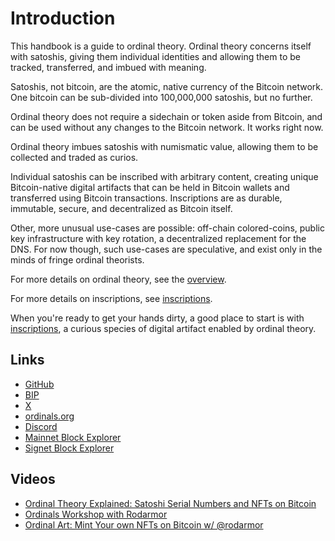 Introduction
============

This handbook is a guide to ordinal theory. Ordinal theory concerns itself with
satoshis, giving them individual identities and allowing them to be tracked,
transferred, and imbued with meaning.

Satoshis, not bitcoin, are the atomic, native currency of the Bitcoin network.
One bitcoin can be sub-divided into 100,000,000 satoshis, but no further.

Ordinal theory does not require a sidechain or token aside from Bitcoin, and
can be used without any changes to the Bitcoin network. It works right now.

Ordinal theory imbues satoshis with numismatic value, allowing them to be
collected and traded as curios.

Individual satoshis can be inscribed with arbitrary content, creating unique
Bitcoin-native digital artifacts that can be held in Bitcoin wallets and
transferred using Bitcoin transactions. Inscriptions are as durable, immutable,
secure, and decentralized as Bitcoin itself.

Other, more unusual use-cases are possible: off-chain colored-coins, public key
infrastructure with key rotation, a decentralized replacement for the DNS. For
now though, such use-cases are speculative, and exist only in the minds of
fringe ordinal theorists.

For more details on ordinal theory, see the [overview](overview.md).

For more details on inscriptions, see [inscriptions](inscriptions.md).

When you're ready to get your hands dirty, a good place to start is with
[inscriptions](guides/inscriptions.md), a curious species of digital artifact
enabled by ordinal theory.

Links
-----

- [GitHub](https://github.com/ordinals/ord/)
- [BIP](https://github.com/ordinals/ord/blob/master/bip.mediawiki)
- [X](https://twitter.com/ordinalsorg)
- [ordinals.org](https://ordinals.org/) 
- [Discord](https://discord.gg/ordinals)
- [Mainnet Block Explorer](https://ordinals.com)
- [Signet Block Explorer](https://signet.ordinals.com)

Videos
------

- [Ordinal Theory Explained: Satoshi Serial Numbers and NFTs on Bitcoin](https://www.youtube.com/watch?v=rSS0O2KQpsI)
- [Ordinals Workshop with Rodarmor](https://www.youtube.com/watch?v=MC_haVa6N3I)
- [Ordinal Art: Mint Your own NFTs on Bitcoin w/ @rodarmor](https://www.youtube.com/watch?v=j5V33kV3iqo)
